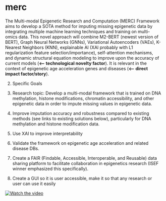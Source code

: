 # merc
 
The Multi-modal Epigenetic Research and Computation (MERC) Framework aims to develop a SOTA method for imputing missing epigenetic data by integrating multiple machine learning techniques and training on multi-omics data. This novel approach will combine M2-BERT (newest version of BERT), Graph Neural Networks (GNNs), Variational Autoencoders (VAEs), K-Nearest Neighbors (KNN), explainable AI (XAI probably with L1 regularization feature selection/importance), self-attention mechanisms, and dynamic structural equation modeling to improve upon the accuracy of current models (**<— technological novelty factor**). It is relevant in the context of epigenetic age acceleration genes and diseases (**<— direct impact factor/story**).

2. Specific Goals

1. Research topic: Develop a multi-modal framework that is trained on DNA methylation, histone modifications, chromatin accessibility, and other epigenetic data in order to impute missing values in epigenetic data.
2. Improve imputation accuracy and robustness compared to existing methods (see links to existing solutions below), particularly for DNA methylation and histone modification data.
3. Use XAI to improve interpretability
4. Validate the framework on epigenetic age acceleration and related disease DBs.
5. Create a FAIR (Findable, Accessible, Interoperable, and Reusable) data sharing platform to facilitate collaboration in epigenetics research (ISEF winner emphasized this specifically).
6. Create a GUI so it is user accessible, make it so that any research or user can use it easily

[![Watch the video](https://img.youtube.com/vi/TpUFjzuzBiA/0.jpg)](https://www.youtube.com/watch?v=TpUFjzuzBiA)
